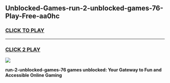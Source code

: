 
## Unblocked-Games-run-2-unblocked-games-76-Play-Free-aa0hc
<h3>
<a href="https://premium76.site?title=run-2-unblocked-games-76&ref=22A">CLICK TO PLAY</a></h3>
<hr>

<h3>
<a href="https://premium76.site?title=run-2-unblocked-games-76&ref=22A">CLICK 2 PLAY</a>
  
</h3>

<a href="https://premium76.site?title=run-2-unblocked-games-76&ref=22A"><img src="https://clearcache.store/games.png"></a>


**run-2-unblocked-games-76 games unblocked: Your Gateway to Fun and Accessible Online Gaming**
